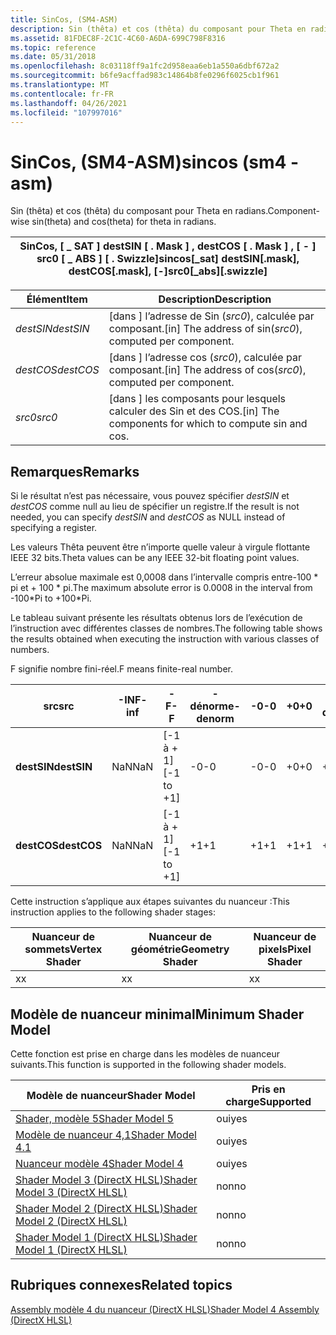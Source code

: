 ```yaml
---
title: SinCos, (SM4-ASM)
description: Sin (thêta) et cos (thêta) du composant pour Theta en radians.
ms.assetid: 81FDEC8F-2C1C-4C60-A6DA-699C798F8316
ms.topic: reference
ms.date: 05/31/2018
ms.openlocfilehash: 8c03118ff9a1fc2d958eaa6eb1a550a6dbf672a2
ms.sourcegitcommit: b6fe9acffad983c14864b8fe0296f6025cb1f961
ms.translationtype: MT
ms.contentlocale: fr-FR
ms.lasthandoff: 04/26/2021
ms.locfileid: "107997016"
---
```

# <a name="sincos-sm4---asm"></a><span data-ttu-id="a2d08-103">SinCos, (SM4-ASM)</span><span class="sxs-lookup"><span data-stu-id="a2d08-103">sincos (sm4 - asm)</span></span>

<span data-ttu-id="a2d08-104">Sin (thêta) et cos (thêta) du composant pour Theta en radians.</span><span class="sxs-lookup"><span data-stu-id="a2d08-104">Component-wise sin(theta) and cos(theta) for theta in radians.</span></span>



| <span data-ttu-id="a2d08-105">SinCos, \[ \_ SAT \] destSIN \[ . Mask \] , destCOS \[ . Mask \] , \[ - \] src0 \[ \_ ABS \] \[ . Swizzle\]</span><span class="sxs-lookup"><span data-stu-id="a2d08-105">sincos\[\_sat\] destSIN\[.mask\], destCOS\[.mask\], \[-\]src0\[\_abs\]\[.swizzle\]</span></span> |
|------------------------------------------------------------------------------------|



 



| <span data-ttu-id="a2d08-106">Élément</span><span class="sxs-lookup"><span data-stu-id="a2d08-106">Item</span></span>                                                                                               | <span data-ttu-id="a2d08-107">Description</span><span class="sxs-lookup"><span data-stu-id="a2d08-107">Description</span></span>                                                           |
|----------------------------------------------------------------------------------------------------|-----------------------------------------------------------------------|
| <span data-ttu-id="a2d08-108"><span id="destSIN"></span><span id="destsin"></span><span id="DESTSIN"></span>*destSIN*</span><span class="sxs-lookup"><span data-stu-id="a2d08-108"><span id="destSIN"></span><span id="destsin"></span><span id="DESTSIN"></span>*destSIN*</span></span><br/> | <span data-ttu-id="a2d08-109">\[dans \] l’adresse de Sin (*src0*), calculée par composant.</span><span class="sxs-lookup"><span data-stu-id="a2d08-109">\[in\] The address of sin(*src0*), computed per component.</span></span><br/> |
| <span data-ttu-id="a2d08-110"><span id="destCOS"></span><span id="destcos"></span><span id="DESTCOS"></span>*destCOS*</span><span class="sxs-lookup"><span data-stu-id="a2d08-110"><span id="destCOS"></span><span id="destcos"></span><span id="DESTCOS"></span>*destCOS*</span></span><br/> | <span data-ttu-id="a2d08-111">\[dans \] l’adresse cos (*src0*), calculée par composant.</span><span class="sxs-lookup"><span data-stu-id="a2d08-111">\[in\] The address of cos(*src0*), computed per component.</span></span><br/> |
| <span data-ttu-id="a2d08-112"><span id="src0"></span><span id="SRC0"></span>*src0*</span><span class="sxs-lookup"><span data-stu-id="a2d08-112"><span id="src0"></span><span id="SRC0"></span>*src0*</span></span><br/>                                    | <span data-ttu-id="a2d08-113">\[dans \] les composants pour lesquels calculer des Sin et des COS.</span><span class="sxs-lookup"><span data-stu-id="a2d08-113">\[in\] The components for which to compute sin and cos.</span></span><br/>    |



 

## <a name="remarks"></a><span data-ttu-id="a2d08-114">Remarques</span><span class="sxs-lookup"><span data-stu-id="a2d08-114">Remarks</span></span>

<span data-ttu-id="a2d08-115">Si le résultat n’est pas nécessaire, vous pouvez spécifier *destSIN* et *destCOS* comme null au lieu de spécifier un registre.</span><span class="sxs-lookup"><span data-stu-id="a2d08-115">If the result is not needed, you can specify *destSIN* and *destCOS* as NULL instead of specifying a register.</span></span>

<span data-ttu-id="a2d08-116">Les valeurs Thêta peuvent être n’importe quelle valeur à virgule flottante IEEE 32 bits.</span><span class="sxs-lookup"><span data-stu-id="a2d08-116">Theta values can be any IEEE 32-bit floating point values.</span></span>

<span data-ttu-id="a2d08-117">L’erreur absolue maximale est 0,0008 dans l’intervalle compris entre-100 \* pi et + 100 \* pi.</span><span class="sxs-lookup"><span data-stu-id="a2d08-117">The maximum absolute error is 0.0008 in the interval from -100\*Pi to +100\*Pi.</span></span>

<span data-ttu-id="a2d08-118">Le tableau suivant présente les résultats obtenus lors de l’exécution de l’instruction avec différentes classes de nombres.</span><span class="sxs-lookup"><span data-stu-id="a2d08-118">The following table shows the results obtained when executing the instruction with various classes of numbers.</span></span>

<span data-ttu-id="a2d08-119">F signifie nombre fini-réel.</span><span class="sxs-lookup"><span data-stu-id="a2d08-119">F means finite-real number.</span></span>



| <span data-ttu-id="a2d08-120">**src**</span><span class="sxs-lookup"><span data-stu-id="a2d08-120">**src**</span></span>     | <span data-ttu-id="a2d08-121">**-INF**</span><span class="sxs-lookup"><span data-stu-id="a2d08-121">**-inf**</span></span> | <span data-ttu-id="a2d08-122">**-F**</span><span class="sxs-lookup"><span data-stu-id="a2d08-122">**-F**</span></span>       | <span data-ttu-id="a2d08-123">**-dénorme**</span><span class="sxs-lookup"><span data-stu-id="a2d08-123">**-denorm**</span></span> | <span data-ttu-id="a2d08-124">**-0**</span><span class="sxs-lookup"><span data-stu-id="a2d08-124">**-0**</span></span> | <span data-ttu-id="a2d08-125">**+0**</span><span class="sxs-lookup"><span data-stu-id="a2d08-125">**+0**</span></span> | <span data-ttu-id="a2d08-126">**+ dénorme**</span><span class="sxs-lookup"><span data-stu-id="a2d08-126">**+denorm**</span></span> | <span data-ttu-id="a2d08-127">**+ F**</span><span class="sxs-lookup"><span data-stu-id="a2d08-127">**+F**</span></span>       | <span data-ttu-id="a2d08-128">**+ INF**</span><span class="sxs-lookup"><span data-stu-id="a2d08-128">**+inf**</span></span> | <span data-ttu-id="a2d08-129">**NaN**</span><span class="sxs-lookup"><span data-stu-id="a2d08-129">**NaN**</span></span> |
|-------------|----------|--------------|-------------|--------|--------|-------------|--------------|----------|---------|
| <span data-ttu-id="a2d08-130">**destSIN**</span><span class="sxs-lookup"><span data-stu-id="a2d08-130">**destSIN**</span></span> | <span data-ttu-id="a2d08-131">NaN</span><span class="sxs-lookup"><span data-stu-id="a2d08-131">NaN</span></span>      | <span data-ttu-id="a2d08-132">\[-1 à + 1\]</span><span class="sxs-lookup"><span data-stu-id="a2d08-132">\[-1 to +1\]</span></span> | <span data-ttu-id="a2d08-133">-0</span><span class="sxs-lookup"><span data-stu-id="a2d08-133">-0</span></span>          | <span data-ttu-id="a2d08-134">-0</span><span class="sxs-lookup"><span data-stu-id="a2d08-134">-0</span></span>     | <span data-ttu-id="a2d08-135">+0</span><span class="sxs-lookup"><span data-stu-id="a2d08-135">+0</span></span>     | <span data-ttu-id="a2d08-136">+0</span><span class="sxs-lookup"><span data-stu-id="a2d08-136">+0</span></span>          | <span data-ttu-id="a2d08-137">\[-1 à + 1\]</span><span class="sxs-lookup"><span data-stu-id="a2d08-137">\[-1 to +1\]</span></span> | <span data-ttu-id="a2d08-138">NaN</span><span class="sxs-lookup"><span data-stu-id="a2d08-138">NaN</span></span>      | <span data-ttu-id="a2d08-139">NaN</span><span class="sxs-lookup"><span data-stu-id="a2d08-139">NaN</span></span>     |
| <span data-ttu-id="a2d08-140">**destCOS**</span><span class="sxs-lookup"><span data-stu-id="a2d08-140">**destCOS**</span></span> | <span data-ttu-id="a2d08-141">NaN</span><span class="sxs-lookup"><span data-stu-id="a2d08-141">NaN</span></span>      | <span data-ttu-id="a2d08-142">\[-1 à + 1\]</span><span class="sxs-lookup"><span data-stu-id="a2d08-142">\[-1 to +1\]</span></span> | <span data-ttu-id="a2d08-143">+1</span><span class="sxs-lookup"><span data-stu-id="a2d08-143">+1</span></span>          | <span data-ttu-id="a2d08-144">+1</span><span class="sxs-lookup"><span data-stu-id="a2d08-144">+1</span></span>     | <span data-ttu-id="a2d08-145">+1</span><span class="sxs-lookup"><span data-stu-id="a2d08-145">+1</span></span>     | <span data-ttu-id="a2d08-146">+1</span><span class="sxs-lookup"><span data-stu-id="a2d08-146">+1</span></span>          | <span data-ttu-id="a2d08-147">\[-1 à + 1\]</span><span class="sxs-lookup"><span data-stu-id="a2d08-147">\[-1 to +1\]</span></span> | <span data-ttu-id="a2d08-148">NaN</span><span class="sxs-lookup"><span data-stu-id="a2d08-148">NaN</span></span>      | <span data-ttu-id="a2d08-149">NaN</span><span class="sxs-lookup"><span data-stu-id="a2d08-149">NaN</span></span>     |



 

<span data-ttu-id="a2d08-150">Cette instruction s’applique aux étapes suivantes du nuanceur :</span><span class="sxs-lookup"><span data-stu-id="a2d08-150">This instruction applies to the following shader stages:</span></span>



| <span data-ttu-id="a2d08-151">Nuanceur de sommets</span><span class="sxs-lookup"><span data-stu-id="a2d08-151">Vertex Shader</span></span> | <span data-ttu-id="a2d08-152">Nuanceur de géométrie</span><span class="sxs-lookup"><span data-stu-id="a2d08-152">Geometry Shader</span></span> | <span data-ttu-id="a2d08-153">Nuanceur de pixels</span><span class="sxs-lookup"><span data-stu-id="a2d08-153">Pixel Shader</span></span> |
|---------------|-----------------|--------------|
| <span data-ttu-id="a2d08-154">x</span><span class="sxs-lookup"><span data-stu-id="a2d08-154">x</span></span>             | <span data-ttu-id="a2d08-155">x</span><span class="sxs-lookup"><span data-stu-id="a2d08-155">x</span></span>               | <span data-ttu-id="a2d08-156">x</span><span class="sxs-lookup"><span data-stu-id="a2d08-156">x</span></span>            |



 

## <a name="minimum-shader-model"></a><span data-ttu-id="a2d08-157">Modèle de nuanceur minimal</span><span class="sxs-lookup"><span data-stu-id="a2d08-157">Minimum Shader Model</span></span>

<span data-ttu-id="a2d08-158">Cette fonction est prise en charge dans les modèles de nuanceur suivants.</span><span class="sxs-lookup"><span data-stu-id="a2d08-158">This function is supported in the following shader models.</span></span>



| <span data-ttu-id="a2d08-159">Modèle de nuanceur</span><span class="sxs-lookup"><span data-stu-id="a2d08-159">Shader Model</span></span>                                              | <span data-ttu-id="a2d08-160">Pris en charge</span><span class="sxs-lookup"><span data-stu-id="a2d08-160">Supported</span></span> |
|-----------------------------------------------------------|-----------|
| [<span data-ttu-id="a2d08-161">Shader, modèle 5</span><span class="sxs-lookup"><span data-stu-id="a2d08-161">Shader Model 5</span></span>](d3d11-graphics-reference-sm5.md)        | <span data-ttu-id="a2d08-162">oui</span><span class="sxs-lookup"><span data-stu-id="a2d08-162">yes</span></span>       |
| [<span data-ttu-id="a2d08-163">Modèle de nuanceur 4,1</span><span class="sxs-lookup"><span data-stu-id="a2d08-163">Shader Model 4.1</span></span>](dx-graphics-hlsl-sm4.md)              | <span data-ttu-id="a2d08-164">oui</span><span class="sxs-lookup"><span data-stu-id="a2d08-164">yes</span></span>       |
| [<span data-ttu-id="a2d08-165">Nuanceur modèle 4</span><span class="sxs-lookup"><span data-stu-id="a2d08-165">Shader Model 4</span></span>](dx-graphics-hlsl-sm4.md)                | <span data-ttu-id="a2d08-166">oui</span><span class="sxs-lookup"><span data-stu-id="a2d08-166">yes</span></span>       |
| [<span data-ttu-id="a2d08-167">Shader Model 3 (DirectX HLSL)</span><span class="sxs-lookup"><span data-stu-id="a2d08-167">Shader Model 3 (DirectX HLSL)</span></span>](dx-graphics-hlsl-sm3.md) | <span data-ttu-id="a2d08-168">non</span><span class="sxs-lookup"><span data-stu-id="a2d08-168">no</span></span>        |
| [<span data-ttu-id="a2d08-169">Shader Model 2 (DirectX HLSL)</span><span class="sxs-lookup"><span data-stu-id="a2d08-169">Shader Model 2 (DirectX HLSL)</span></span>](dx-graphics-hlsl-sm2.md) | <span data-ttu-id="a2d08-170">non</span><span class="sxs-lookup"><span data-stu-id="a2d08-170">no</span></span>        |
| [<span data-ttu-id="a2d08-171">Shader Model 1 (DirectX HLSL)</span><span class="sxs-lookup"><span data-stu-id="a2d08-171">Shader Model 1 (DirectX HLSL)</span></span>](dx-graphics-hlsl-sm1.md) | <span data-ttu-id="a2d08-172">non</span><span class="sxs-lookup"><span data-stu-id="a2d08-172">no</span></span>        |



 

## <a name="related-topics"></a><span data-ttu-id="a2d08-173">Rubriques connexes</span><span class="sxs-lookup"><span data-stu-id="a2d08-173">Related topics</span></span>

<dl> <dt>

[<span data-ttu-id="a2d08-174">Assembly modèle 4 du nuanceur (DirectX HLSL)</span><span class="sxs-lookup"><span data-stu-id="a2d08-174">Shader Model 4 Assembly (DirectX HLSL)</span></span>](dx-graphics-hlsl-sm4-asm.md)
</dt> </dl>

 

 





